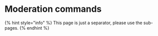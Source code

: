 # Moderation commands

{% hint style="info" %}
This page is just a separator, please use the sub-pages.
{% endhint %}
